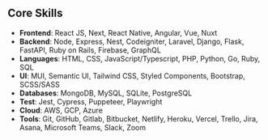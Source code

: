 ## Core Skills

- <b>Frontend</b>: React JS, Next, React Native, Angular, Vue, Nuxt
- <b>Backend</b>: Node, Express, Nest, Codeigniter, Laravel, Django, Flask, FastAPI, Ruby on Rails, Firebase, GraphQL
- <b>Languages</b>: HTML, CSS, JavaScript/Typescript, PHP, Python, Go, Ruby, SQL
- <b>UI</b>: MUI, Semantic UI, Tailwind CSS, Styled Components, Bootstrap, SCSS/SASS
- <b>Databases</b>: MongoDB, MySQL, SQLite, PostgreSQL
- <b>Test</b>: Jest, Cypress, Puppeteer, Playwright
- <b>Cloud</b>: AWS, GCP, Azure
- <b>Tools</b>: Git, GitHub, Gitlab, Bitbucket, Netlify, Heroku, Vercel, Trello, Jira, Asana, Microsoft Teams, Slack, Zoom


<p align = "center">
<!--   <img src = "https://github-readme-stats.vercel.app/api?username=generalstar529&show_icons=true&&include_all_commits=true&count_private=true&theme=light&line_height=27"> -->
<!--   <img src = "https://github-readme-stats.vercel.app/api/top-langs/?username=generalstar529&langs_count=8&layout=compact&theme=light&include_all_commits=true&line_height=27"> -->
  
  <p align="center" style="margin-bottom: 10px;">
<!--     <img src="https://github-profile-trophy.vercel.app/?username=generalstar529&column=7&theme=light" /> -->
  </p>
</p>
